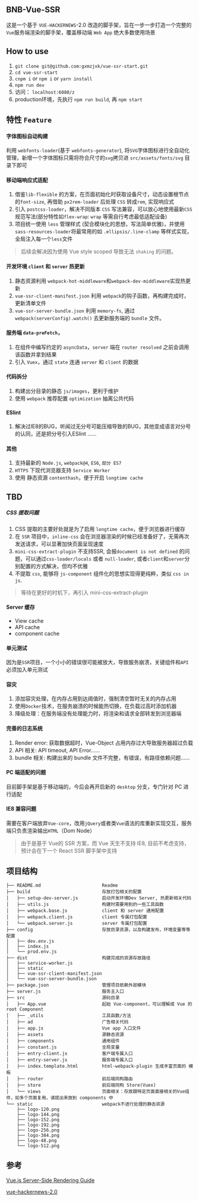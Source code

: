 ## BNB-Vue-SSR
这是一个基于 `VUE-HACKERNEWS`-2.0 改造的脚手架，旨在一步一步打造一个完整的 `Vue`服务端渲染的脚手架，覆盖移动端 `Web App` 绝大多数使用场景

## How to use
1. `git clone git@github.com:gxmzjxk/vue-ssr-start.git`
2. `cd vue-ssr-start`
3. `cnpm i` or `npm i` or `yarn install`
4. `npm run dev`
5. 访问： `localhost:6080/z`
6. production环境，先执行 `npm run build`, 再 `npm start`

## 特性 `Feature`
#### 字体图标自动构建
利用 `webfonts-loader`(基于 `webfonts-generator`), 将`SVG`字体图标进行全自动化管理，新增一个字体图标只需将符合尺寸的`svg`拷贝进 `src/assets/fonts/svg` 目录下即可

#### 移动端响应式适配
1. 借鉴`lib-flexible` 的方案，在页面初始化时获取设备尺寸，动态设置根节点的`font-size`, 再借助 `px2rem-loader` 后处理 `CSS` 转成`rem`, 实现响应式
2. 引入 `postcss-loader`，解决不同版本 `CSS` 写法兼容，可以放心地使用最新`CSS`规范写法(部分特性如`flex-wrap`: `wrap` 等需自行考虑最低适配设备)
3. 项目统一使用 `less` 管理样式 (契合模块化的思想，写法简单优雅)，并使用`sass-resources-loader`将最常用的如 `.ellipsis/.line-clamp` 等样式实现，全局注入每一个`less`文件
> 后续会解决因为使用 Vue style scoped 导致无法 `shaking` 的问题。

#### 开发环境 `client` 和 `server` 热更新
1. 静态资源利用 `webpack-hot-middleware`和`webpack-dev-middleware`实现热更新
2. `vue-ssr-client-manifest.json` 利用 `webpack`的钩子函数，再构建完成时，更新清单文件
3. `vue-ssr-server-bundle.json` 利用 `memory-fs`, 通过 `webpack(serverConfig).watch()` 去更新服务端的 `bundle` 文件。

#### 服务端 `data-preFetch`，
1. 在组件中编写约定的 `asyncData`，`server` 端在 `router resolved` 之前会调用该函数并拿到结果
2. 引入 `Vuex`，通过 `state` 连通 `server` 和 `client` 的数据

#### 代码拆分
1. 构建出分目录的静态 `js/images`，更利于维护
2. 使用 `webpack` 推荐配置 `optimization` 抽离公共代码

#### ESlint
1. 解决过IE8的BUG，听闻过无分号可能压缩导致的BUG，其他变成语言对分号的认同，还是把分号引入ESlint
……

#### 其他
1. 支持最新的 `Node.js`, `webpack@4`, `ES6`, `部分 ES7`
2. `HTTPS` 下现代浏览器支持 `Service Worker`
3. 使用 静态资源 `contenthash`，便于开启 `longtime cache`

## TBD
##### CSS 提取问题
1. CSS 提取的主要好处就是为了启用 `longtime cache`，便于浏览器进行缓存
2. 在 `SSR` 项目中，`inline-css` 会在浏览器渲染的时候已经准备好了，无需再次发送请求，可以显著加快页面呈现速度
3. `mini-css-extract-plugin` 不支持SSR, 会报`document is not defined` 的问题，可以通过`css-loader/locals` 或者 `null-loader`, 或者`client`和`server`分别配置的方式解决，但均不优雅
4. 不提取 `css`, 能够将 `js-component` 组件化的思想实现得更纯粹，类似 `css in js`.
> 等待在更好的时机下，再引入 mini-css-extract-plugin

#### Server 缓存
- View cache
- API cache
- component cache

#### 单元测试
因为是`SSR`项目，一个小小的错误很可能被放大，导致服务崩溃，关键组件和`API`必须加入单元测试

#### 容灾
1. 添加容灾处理，在内存占用到达阈值时，强制清空暂时无关的内存占用
2. 使用`Docker`技术，在服务崩溃的时候能热切换，在负载过高时添加机器
3. 降级处理：在服务端没有处理能力时，将渲染和请求全部转发到浏览器端

#### 完善的日志系统
1. Render error: 获取数据超时，Vue-Object 占用内存过大导致服务器超过负载
2. API 相关: API timeout, API Error……
3. bundle 相关: 构建出来的 bundle 文件不完整，有错误，有路径依赖问题……

#### PC 端适配的问题
目前脚手架是基于移动端的，今后会再开启新的 `desktop` 分支，专门针对 PC 进行适配

#### IE8 兼容问题
需要在客户端放弃`Vue-core`，改用`jQuery`或者类`Vue`语法的库重新实现交互，服务端只负责渲染输出`HTML`（Dom Node）
> 由于是基于 Vue的 SSR 方案，而 Vue 天生不支持 IE8, 目前不考虑支持，预计会在下一个 React SSR 脚手架中支持


## 项目结构
```
├── README.md                       Readme
├── build                           存放打包相关的配置
│   ├── setup-dev-server.js         启动开发环境Dev Server, 热更新相关代码
│   ├── utils.js                    构建时需要用到的一些工具函数
│   ├── webpack.base.js             client 和 server 通用配置
│   ├── webpack.client.js           client 专属打包配置
│   └── webpack.server.js           server 专属打包配置
├── config                          存放目录资源，以及构建发布，环境变量等等配置
│   ├── dev.env.js
│   ├── index.js
│   └── prod.env.js
├── dist                            构建完成的资源存放路径
│   ├── service-worker.js
│   ├── static
│   ├── vue-ssr-client-manifest.json
│   └── vue-ssr-server-bundle.json
├── package.json                    管理项目依赖外部模块
├── server.js                       服务主入口
├── src                             源码目录
│   ├── App.vue                     起始 Vue-component，可以理解成 Vue 的 root Component
│   ├── _utils                      工具函数/方法
│   ├── ad                          广告相关代码
│   ├── app.js                      Vue app 入口文件
│   ├── assets                      源静态资源
│   ├── components                  通用组件
│   ├── constant.js                 全局变量
│   ├── entry-client.js             客户端专属入口
│   ├── entry-server.js             服务端专属入口
│   ├── index.template.html         html-webpack-plugin 生成丰富页面的 模板
│   ├── router                      前后端同构路由
│   ├── store                       前后端同构 Store(Vuex)
│   └── views                       页面相关：存放跟特定页面直接相关的Vue组件，如多个页面复用，请提出来放到 components 中
└── static                          webpack不进行处理的静态资源
    ├── logo-120.png
    ├── logo-144.png
    ├── logo-152.png
    ├── logo-192.png
    ├── logo-256.png
    ├── logo-384.png
    ├── logo-48.png
    └── logo-512.png
```

## 参考
[Vue.js Server-Side Rendering Guide](https://ssr.vuejs.org/)

[vue-hackernews-2.0](https://github.com/vuejs/vue-hackernews-2.0/)
